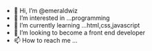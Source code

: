 - 👋 Hi, I’m @emeraldwiz
- 👀 I’m interested in ...programming
- 🌱 I’m currently learning ...html,css,javascript
- 💞️ I’m looking to become a front end developer
- 📫 How to reach me ...

<!---
emeraldwiz/emeraldwiz is a ✨ special ✨ repository because its `README.md` (this file) appears on your GitHub profile.
You can click the Preview link to take a look at your changes.
--->
